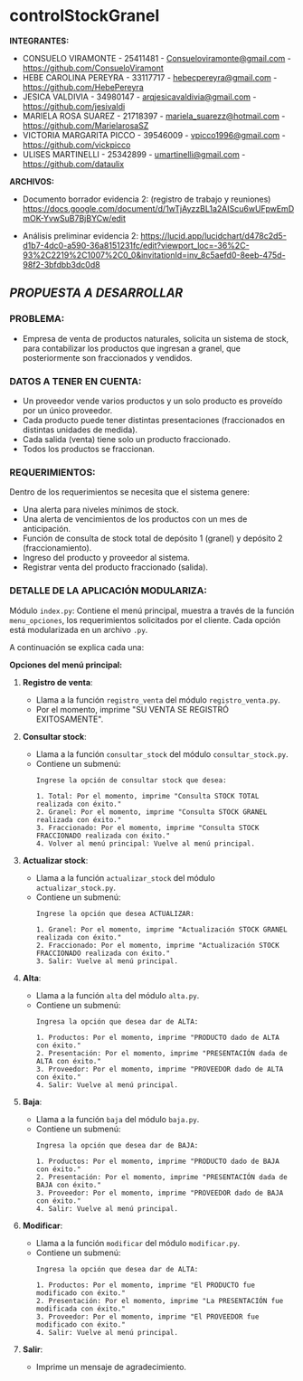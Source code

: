 # controlStockGranel

**INTEGRANTES:**
- CONSUELO VIRAMONTE - 25411481 - Consueloviramonte@gmail.com - https://github.com/ConsueloViramont
- HEBE CAROLINA PEREYRA - 33117717 - hebecpereyra@gmail.com - https://github.com/HebePereyra
- JESICA VALDIVIA - 34980147 - arqjesicavaldivia@gmail.com - https://github.com/jesivaldi
- MARIELA ROSA SUAREZ - 21718397 - mariela_suarezz@hotmail.com - https://github.com/MarielarosaSZ
- VICTORIA MARGARITA PICCO - 39546009 - vpicco1996@gmail.com - https://github.com/vickpicco
- ULISES MARTINELLI - 25342899 - umartinelli@gmail.com - https://github.com/dataulix


**ARCHIVOS:**
- Documento borrador evidencia 2: (registro de trabajo y reuniones)
https://docs.google.com/document/d/1wTjAyzzBL1a2AIScu6wUFpwEmDmOK-YvwSuB7BjBYCw/edit

- Análisis preliminar evidencia 2: https://lucid.app/lucidchart/d478c2d5-d1b7-4dc0-a590-36a8151231fc/edit?viewport_loc=-36%2C-93%2C2219%2C1007%2C0_0&invitationId=inv_8c5aefd0-8eeb-475d-98f2-3bfdbb3dc0d8

## ***PROPUESTA A DESARROLLAR***

### **PROBLEMA:**
 
- Empresa de venta de productos naturales, solicita un sistema de stock, para contabilizar los productos que ingresan a granel, que posteriormente son fraccionados y vendidos.

### **DATOS A TENER EN CUENTA:**

 - Un proveedor vende varios productos y un solo producto es proveído por un único proveedor. 
- Cada producto puede tener distintas presentaciones (fraccionados en distintas unidades de medida).
- Cada salida (venta) tiene solo un producto fraccionado.
- Todos los productos se fraccionan. 

### **REQUERIMIENTOS:**
 
 Dentro de los requerimientos se necesita que el sistema genere:
- Una alerta para niveles mínimos de stock. 
- Una alerta de vencimientos de los productos con un mes de anticipación.
- Función de consulta de stock total de depósito 1 (granel) y depósito 2 (fraccionamiento).
- Ingreso del producto y proveedor al sistema.
- Registrar venta del producto fraccionado (salida).

### **DETALLE DE LA APLICACIÓN MODULARIZA:**

Módulo `index.py`: Contiene el menú principal, muestra a través de la función `menu_opciones`, los requerimientos solicitados por el cliente. Cada opción está modularizada en un archivo `.py`. 

A continuación se explica cada una:

**Opciones del menú principal:**

1. **Registro de venta**:
    - Llama a la función `registro_venta` del módulo `registro_venta.py`.
    - Por el momento, imprime "SU VENTA SE REGISTRÓ EXITOSAMENTE".

2. **Consultar stock**:
    - Llama a la función `consultar_stock` del módulo `consultar_stock.py`. 
    - Contiene un submenú:
      ```text
      Ingrese la opción de consultar stock que desea:
      
      1. Total: Por el momento, imprime "Consulta STOCK TOTAL realizada con éxito."
      2. Granel: Por el momento, imprime "Consulta STOCK GRANEL realizada con éxito."
      3. Fraccionado: Por el momento, imprime "Consulta STOCK FRACCIONADO realizada con éxito."
      4. Volver al menú principal: Vuelve al menú principal.
      ```

3. **Actualizar stock**:
    - Llama a la función `actualizar_stock` del módulo `actualizar_stock.py`.
    - Contiene un submenú:
      ```text
      Ingrese la opción que desea ACTUALIZAR:
      
      1. Granel: Por el momento, imprime "Actualización STOCK GRANEL realizada con éxito."
      2. Fraccionado: Por el momento, imprime "Actualización STOCK FRACCIONADO realizada con éxito."
      3. Salir: Vuelve al menú principal.
      ```

4. **Alta**:
    - Llama a la función `alta` del módulo `alta.py`.
    - Contiene un submenú:
      ```text
      Ingresa la opción que desea dar de ALTA:
      
      1. Productos: Por el momento, imprime "PRODUCTO dado de ALTA con éxito."
      2. Presentación: Por el momento, imprime "PRESENTACIÓN dada de ALTA con éxito."
      3. Proveedor: Por el momento, imprime "PROVEEDOR dado de ALTA con éxito."
      4. Salir: Vuelve al menú principal.
      ```

5. **Baja**:
    - Llama a la función `baja` del módulo `baja.py`.
    - Contiene un submenú:
      ```text
      Ingresa la opción que desea dar de BAJA:
      
      1. Productos: Por el momento, imprime "PRODUCTO dado de BAJA con éxito."
      2. Presentación: Por el momento, imprime "PRESENTACIÓN dada de BAJA con éxito."
      3. Proveedor: Por el momento, imprime "PROVEEDOR dado de BAJA con éxito."
      4. Salir: Vuelve al menú principal.
      ```

6. **Modificar**:
    - Llama a la función `modificar` del módulo `modificar.py`.
    - Contiene un submenú:
      ```text
      Ingresa la opción que desea dar de ALTA:
      
      1. Productos: Por el momento, imprime "El PRODUCTO fue modificado con éxito."
      2. Presentación: Por el momento, imprime "La PRESENTACIÓN fue modificada con éxito."
      3. Proveedor: Por el momento, imprime "El PROVEEDOR fue modificado con éxito."
      4. Salir: Vuelve al menú principal.
      ```

7. **Salir**:
    - Imprime un mensaje de agradecimiento.
